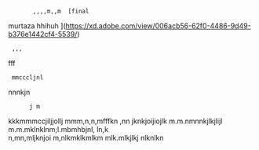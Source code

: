            ,,,,m,,m  [final
murtaza
hhihuh
](https://xd.adobe.com/view/006acb56-62f0-4486-9d49-b376e1442cf4-5539/)
   
     ,,,
   fff
    
     mmcccljnl
nnnkjn
   
          j m
kkkmmmccjiljjollj
mmm,n,n,mfffkn ,nn jknkjoijiojlk
m.m.nmnnkjlkjlijl
m.m.mklnklnm;l.mbmhbjnl, ln,k   
n,mn,mljknjoi
m,nlkmklkmlkm
mlk.mlkjlkj
nlknlkn
